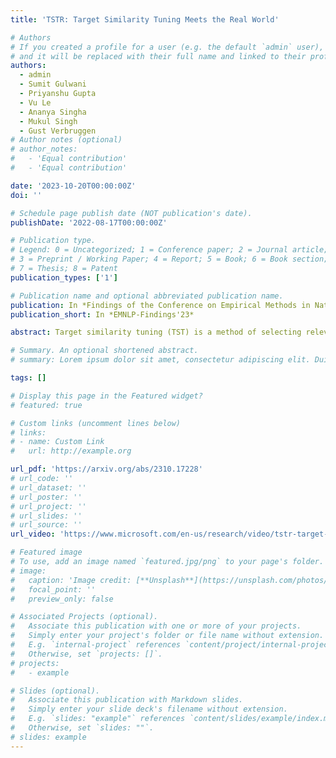 ```yaml
---
title: 'TSTR: Target Similarity Tuning Meets the Real World'

# Authors
# If you created a profile for a user (e.g. the default `admin` user), write the username (folder name) here
# and it will be replaced with their full name and linked to their profile.
authors:
  - admin
  - Sumit Gulwani
  - Priyanshu Gupta
  - Vu Le
  - Ananya Singha
  - Mukul Singh
  - Gust Verbruggen
# Author notes (optional)
# author_notes:
#   - 'Equal contribution'
#   - 'Equal contribution'

date: '2023-10-20T00:00:00Z'
doi: ''

# Schedule page publish date (NOT publication's date).
publishDate: '2022-08-17T00:00:00Z'

# Publication type.
# Legend: 0 = Uncategorized; 1 = Conference paper; 2 = Journal article;
# 3 = Preprint / Working Paper; 4 = Report; 5 = Book; 6 = Book section;
# 7 = Thesis; 8 = Patent
publication_types: ['1']

# Publication name and optional abbreviated publication name.
publication: In *Findings of the Conference on Empirical Methods in Natural Language Processing, 2023*
publication_short: In *EMNLP-Findings'23*

abstract: Target similarity tuning (TST) is a method of selecting relevant examples in natural language (NL) to code generation through large language models (LLMs) to improve performance. Its goal is to adapt a sentence embedding model to have the similarity between two NL inputs match the similarity between their associated code outputs. In this paper, we propose different methods to apply and improve TST in the real world. First, we replace the sentence transformer with embeddings from a larger model, which reduces sensitivity to the language distribution and thus provides more flexibility in synthetic generation of examples, and we train a tiny model that transforms these embeddings to a space where embedding similarity matches code similarity, which allows the model to remain a black box and only requires a few matrix multiplications at inference time. Second, we show how to efficiently select a smaller number of training examples to train the TST model. Third, we introduce a ranking-based evaluation for TST that does not require end-to-end code generation experiments, which can be expensive to perform.

# Summary. An optional shortened abstract.
# summary: Lorem ipsum dolor sit amet, consectetur adipiscing elit. Duis posuere tellus ac convallis placerat. Proin tincidunt magna sed ex sollicitudin condimentum.

tags: []

# Display this page in the Featured widget?
# featured: true

# Custom links (uncomment lines below)
# links:
# - name: Custom Link
#   url: http://example.org

url_pdf: 'https://arxiv.org/abs/2310.17228'
# url_code: ''
# url_dataset: ''
# url_poster: ''
# url_project: ''
# url_slides: ''
# url_source: ''
url_video: 'https://www.microsoft.com/en-us/research/video/tstr-target-similarity-tuning-meets-the-real-world/'

# Featured image
# To use, add an image named `featured.jpg/png` to your page's folder.
# image:
#   caption: 'Image credit: [**Unsplash**](https://unsplash.com/photos/pLCdAaMFLTE)'
#   focal_point: ''
#   preview_only: false

# Associated Projects (optional).
#   Associate this publication with one or more of your projects.
#   Simply enter your project's folder or file name without extension.
#   E.g. `internal-project` references `content/project/internal-project/index.md`.
#   Otherwise, set `projects: []`.
# projects:
#   - example

# Slides (optional).
#   Associate this publication with Markdown slides.
#   Simply enter your slide deck's filename without extension.
#   E.g. `slides: "example"` references `content/slides/example/index.md`.
#   Otherwise, set `slides: ""`.
# slides: example
---
```



